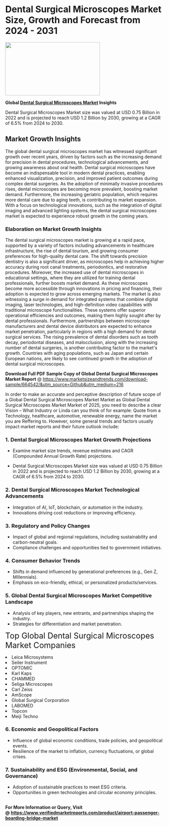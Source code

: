 <H1>Dental Surgical Microscopes Market Size, Growth and Forecast from 2024 - 2031</H1><img class="aligncenter size-medium wp-image-584254" src="https://thirdeyenews.in/wp-content/uploads/2024/09/Global-Market-Research-300x168.jpeg" alt="" width="300" height="168" /><p><strong>Global&nbsp;<a href="https://www.marketsizeandtrends.com/download-sample/664542/&amp;utm_source=Github&utm_medium=216">Dental Surgical Microscopes Market</a> Insights</strong></p><p>Dental Surgical Microscopes Market size was valued at USD 0.75 Billion in 2022 and is projected to reach USD 1.2 Billion by 2030, growing at a CAGR of 6.5% from 2024 to 2030.</p><p><h2>Market Growth Insights</h2> The global dental surgical microscopes market has witnessed significant growth over recent years, driven by factors such as the increasing demand for precision in dental procedures, technological advancements, and growing awareness about oral health. Dental surgical microscopes have become an indispensable tool in modern dental practices, enabling enhanced visualization, precision, and improved patient outcomes during complex dental surgeries. As the adoption of minimally invasive procedures rises, dental microscopes are becoming more prevalent, boosting market demand. Furthermore, the increasing geriatric population, which requires more dental care due to aging teeth, is contributing to market expansion. With a focus on technological innovations, such as the integration of digital imaging and advanced lighting systems, the dental surgical microscopes market is expected to experience robust growth in the coming years. <h3>Elaboration on Market Growth Insights</h3> The dental surgical microscopes market is growing at a rapid pace, supported by a variety of factors including advancements in healthcare infrastructure, the rise of dental tourism, and growing consumer preferences for high-quality dental care. The shift towards precision dentistry is also a significant driver, as microscopes help in achieving higher accuracy during root canal treatments, periodontics, and restorative procedures. Moreover, the increased use of dental microscopes in educational settings, where they are utilized for training dental professionals, further boosts market demand. As these microscopes become more accessible through innovations in pricing and financing, their adoption is expected to grow across emerging markets. The market is also witnessing a surge in demand for integrated systems that combine digital imaging, laser technologies, and high-definition video capabilities with traditional microscope functionalities. These systems offer superior operational efficiencies and outcomes, making them highly sought after by dental professionals. Furthermore, partnerships between microscope manufacturers and dental device distributors are expected to enhance market penetration, particularly in regions with a high demand for dental surgical services. The rising prevalence of dental disorders such as tooth decay, periodontal diseases, and malocclusion, along with the increasing number of dental surgeries, is another contributing factor to the market's growth. Countries with aging populations, such as Japan and certain European nations, are likely to see continued growth in the adoption of dental surgical microscopes. </p><p><span class=""><strong>Download Full PDF Sample Copy of Global Dental Surgical Microscopes Market Report</strong> @ <a href="https://www.marketsizeandtrends.com/download-sample/664542/&amp;utm_source=Github&utm_medium=216" target="_blank">https://www.marketsizeandtrends.com/download-sample/664542/&amp;utm_source=Github&utm_medium=216</a></span></p><p>In order to make an accurate and perceptive description of future scope of a Global&nbsp;Dental Surgical Microscopes Market Market as Global&nbsp;Dental Surgical Microscopes Market Market of 2025, you need to describe a clear Vision &ndash; What Industry or Linda can you think of for example: Quote from a Technology, healthcare, automotive, renewable energy, name the market you are Reffering to. However, some general trends and factors usually impact market reports and their future outlook include:</p><h3>1.&nbsp;<strong>Dental Surgical Microscopes Market Growth Projections</strong></h3><ul><li>Examine market size trends, revenue estimates and CAGR (Compounded Annual Growth Rate) projections.</li><li><p>Dental Surgical Microscopes Market size was valued at USD 0.75 Billion in 2022 and is projected to reach USD 1.2 Billion by 2030, growing at a CAGR of 6.5% from 2024 to 2030.</p></li></ul><h3>2.&nbsp;<strong>Dental Surgical Microscopes Market Technological Advancements</strong></h3><ul><li>Integration of AI, IoT, blockchain, or automation in the industry.</li><li>Innovations driving cost reductions or improving efficiency.</li></ul><h3>3.&nbsp;<strong>Regulatory and Policy Changes</strong></h3><ul><li>Impact of global and regional regulations, including sustainability and carbon-neutral goals.</li><li>Compliance challenges and opportunities tied to government initiatives.</li></ul><h3>4.&nbsp;<strong>Consumer Behavior Trends</strong></h3><ul><li>Shifts in demand influenced by generational preferences (e.g., Gen Z, Millennials).</li><li>Emphasis on eco-friendly, ethical, or personalized products/services.</li></ul><h3>5.&nbsp;<strong>Global Dental Surgical Microscopes Market Competitive Landscape</strong></h3><ul><li>Analysis of key players, new entrants, and partnerships shaping the industry.</li><li>Strategies for differentiation and market penetration.</li></ul><p data-pm-slice="1 1 []"><span style="color: inherit; font-family: inherit; font-size: 25px;">Top Global Dental Surgical Microscopes Market Companies</span></p><div class="" data-test-id=""><p><li>Leica Microsystems</li><li> Seiler Instrument</li><li> OPTOMIC</li><li> Karl Kaps</li><li> CHAMMED</li><li> Seliga Microscopes</li><li> Carl Zeiss</li><li> AmScope</li><li> Global Surgical Corporation</li><li> LABOMED</li><li> Topcon</li><li> Meiji Techno</li></p></div><h3>6.&nbsp;<strong>Economic and Geopolitical Factors</strong></h3><ul><li>Influence of global economic conditions, trade policies, and geopolitical events.</li><li>Resilience of the market to inflation, currency fluctuations, or global crises.</li></ul><h3>7.&nbsp;<strong>Sustainability and ESG (Environmental, Social, and Governance)</strong></h3><ul><li>Adoption of sustainable practices to meet ESG criteria.</li><li>Opportunities in green technologies and circular economy principles.</li></ul><h2><strong style="font-size: 14px;">For More Information or Query, Visit @&nbsp;</strong><a style="background-color: #ffffff; font-size: 14px;" href="https://www.marketsizeandtrends.com/report/dental-surgical-microscopes-market/" target="_blank">https://www.verifiedmarketreports.com/product/airport-passenger-boarding-bridge-market</a></h2>
